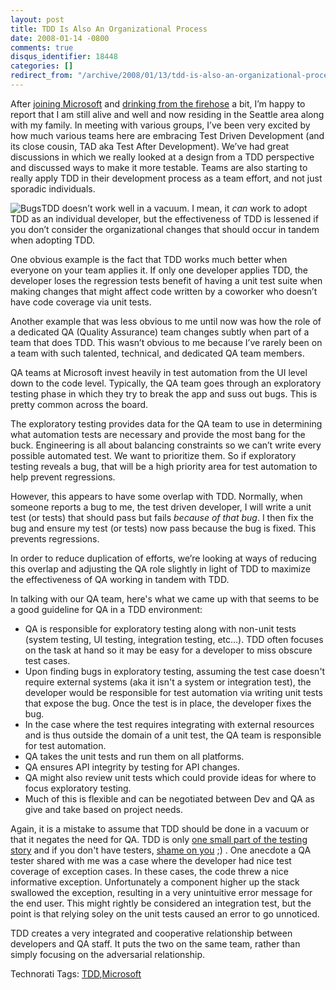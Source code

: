 ```yaml
---
layout: post
title: TDD Is Also An Organizational Process
date: 2008-01-14 -0800
comments: true
disqus_identifier: 18448
categories: []
redirect_from: "/archive/2008/01/13/tdd-is-also-an-organizational-process.aspx/"
---
```


After [joining
Microsoft](http://haacked.com/archive/2007/09/17/why-is-microsoft-removing-my-mvp-status.aspx "Why Am I Losing My MVP status?")
and [drinking from the
firehose](http://haacked.com/archive/2007/10/26/drinking-from-the-firehose.aspx "Drinking from the Firehose at Microsoft")
a bit, I’m happy to report that I am still alive and well and now
residing in the Seattle area along with my family. In meeting with
various groups, I’ve been very excited by how much various teams here
are embracing Test Driven Development (and its close cousin, TAD aka
Test After Development). We’ve had great discussions in which we really
looked at a design from a TDD perspective and discussed ways to make it
more testable. Teams are also starting to really apply TDD in their
development process as a team effort, and not just sporadic individuals.

![Bugs](http://haacked.com/images/haacked_com/WindowsLiveWriter/BugDrivenDevelopment_851F/1364145387_b8cf994488_4.jpg)TDD
doesn’t work well in a vacuum. I mean, it *can* work to adopt TDD as an
individual developer, but the effectiveness of TDD is lessened if you
don’t consider the organizational changes that should occur in tandem
when adopting TDD.

One obvious example is the fact that TDD works much better when everyone
on your team applies it. If only one developer applies TDD, the
developer loses the regression tests benefit of having a unit test suite
when making changes that might affect code written by a coworker who
doesn’t have code coverage via unit tests.

Another example that was less obvious to me until now was how the role
of a dedicated QA (Quality Assurance) team changes subtly when part of a
team that does TDD. This wasn’t obvious to me because I’ve rarely been
on a team with such talented, technical, and dedicated QA team members.

QA teams at Microsoft invest heavily in test automation from the UI
level down to the code level. Typically, the QA team goes through an
exploratory testing phase in which they try to break the app and suss
out bugs. This is pretty common across the board.

The exploratory testing provides data for the QA team to use in
determining what automation tests are necessary and provide the most
bang for the buck. Engineering is all about balancing constraints so we
can’t write every possible automated test. We want to prioritize them.
So if exploratory testing reveals a bug, that will be a high priority
area for test automation to help prevent regressions.

However, this appears to have some overlap with TDD. Normally, when
someone reports a bug to me, the test driven developer, I will write a
unit test (or tests) that should pass but fails *because of that bug*. I
then fix the bug and ensure my test (or tests) now pass because the bug
is fixed. This prevents regressions.

In order to reduce duplication of efforts, we’re looking at ways of
reducing this overlap and adjusting the QA role slightly in light of TDD
to maximize the effectiveness of QA working in tandem with TDD.

In talking with our QA team, here's what we came up with that seems to
be a good guideline for QA in a TDD environment:

-   QA is responsible for exploratory testing along with non-unit tests
    (system testing, UI testing, integration testing, etc...). TDD often
    focuses on the task at hand so it may be easy for a developer to
    miss obscure test cases.
-   Upon finding bugs in exploratory testing, assuming the test case
    doesn't require external systems (aka it isn't a system or
    integration test), the developer would be responsible for test
    automation via writing unit tests that expose the bug. Once the test
    is in place, the developer fixes the bug.
-   In the case where the test requires integrating with external
    resources and is thus outside the domain of a unit test, the QA team
    is responsible for test automation.
-   QA takes the unit tests and run them on all platforms.
-   QA ensures API integrity by testing for API changes.
-   QA might also review unit tests which could provide ideas for where
    to focus exploratory testing.
-   Much of this is flexible and can be negotiated between Dev and QA as
    give and take based on project needs.

Again, it is a mistake to assume that TDD should be done in a vacuum or
that it negates the need for QA. TDD is only [one small part of the
testing
story](http://haacked.com/archive/2005/10/18/UnitTestingLovesBetaTestingAndViceVersa.aspx "Unit Testing Loves Beta Testing")
and if you don't have testers, [shame on
you](http://www.joelonsoftware.com/articles/fog0000000067.html "Top Five (Wrong) Reason You Don't Have Testers")
;) . One anecdote a QA tester shared with me was a case where the
developer had nice test coverage of exception cases. In these cases, the
code threw a nice informative exception. Unfortunately a component
higher up the stack swallowed the exception, resulting in a very
unintuitive error message for the end user. This might rightly be
considered an integration test, but the point is that relying soley on
the unit tests caused an error to go unnoticed.

TDD creates a very integrated and cooperative relationship between
developers and QA staff. It puts the two on the same team, rather than
simply focusing on the adversarial relationship.

Technorati Tags:
[TDD](http://technorati.com/tags/TDD),[Microsoft](http://technorati.com/tags/Microsoft)

